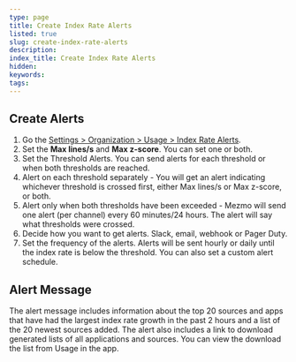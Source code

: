 ```yaml
---
type: page
title: Create Index Rate Alerts
listed: true
slug: create-index-rate-alerts
description: 
index_title: Create Index Rate Alerts
hidden: 
keywords: 
tags: 
---
```


## Create Alerts

1. Go the [Settings &gt; Organization &gt; Usage &gt; Index Rate Alerts](https://app.mezmo.com/manage/index-rate-alerts).
2. Set the **Max lines/s** and **Max z-score**. You can set one or both.
3. Set the Threshold Alerts. You can send alerts for each threshold or when both thresholds are reached.
4. Alert on each threshold separately - You will get an alert indicating whichever threshold is crossed first, either Max lines/s or Max z-score, or both.
5. Alert only when both thresholds have been exceeded - Mezmo will send one alert (per channel) every 60 minutes/24 hours. The alert will say what thresholds were crossed.
6. Decide how you want to get alerts. Slack, email, webhook or Pager Duty.
7. Set the frequency of the alerts. Alerts will be sent hourly or daily until the index rate is below the threshold. You can also set a custom alert schedule.

## Alert Message

The alert message includes information about the top 20 sources and apps that have had the largest index rate growth in the past 2 hours and a list of the 20 newest sources added. The alert also includes a link to download generated lists of all applications and sources. You can view the download the list from Usage in the app.